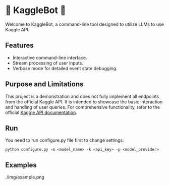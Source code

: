 # 🔵 KaggleBot 🔵

Welcome to KaggleBot, a command-line tool designed to utilize LLMs to use Kaggle API.

## Features

- Interactive command-line interface.
- Stream processing of user inputs.
- Verbose mode for detailed event state debugging.

## Purpose and Limitations

This project is a demonstration and does not fully implement all endpoints from the official Kaggle API. It is intended to showcase the basic interaction and handling of user queries. For comprehensive functionality, refer to the official [Kaggle API documentation](https://github.com/Kaggle/kaggle-api).

## Run

You need to run configure.py file first to change settings.

```
python configure.py -m <model_name> -k <api_key> -p <model_provider>
```

## Examples
./img/example.png



